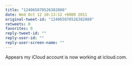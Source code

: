 ```yaml
---
title: "124065070526382080"
date: Wed Oct 12 10:13:12 +0000 2011
original-tweet-id: "124065070526382080"
retweets: 0
favorites: 0
reply-tweet-id: ""
reply-user-id: ""
reply-user-screen-name: ""
---
```

Appears my iCloud account is now working at icloud.com.
